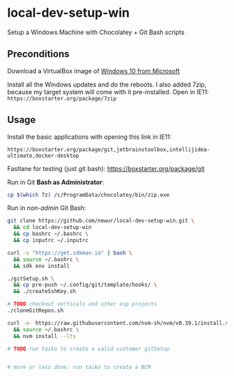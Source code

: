 # local-dev-setup-win
Setup a Windows Machine with Chocolatey + Git Bash scripts

## Preconditions

Download a VirtualBox image of [Windows 10 from Microsoft](https://developer.microsoft.com/en-us/microsoft-edge/tools/vms/)

Install all the Windows updates and do the reboots. I also added 7zip, because my target system will come with it pre-installed. Open in IE11: `https://boxstarter.org/package/7zip`

## Usage

Install the basic applications with opening this link in IE11:

```
https://boxstarter.org/package/git,jetbrainstoolbox,intellijidea-ultimate,docker-desktop
```

Fastlane for testing (just git bash): https://boxstarter.org/package/git

Run in Git **Bash as Administrator**:

```bash
cp $(which 7z) /c/ProgramData/chocolatey/bin/zip.exe
```

Run in _non-admin_ Git Bash:

```bash
git clone https://github.com/newur/local-dev-setup-win.git \
  && cd local-dev-setup-win
  && cp bashrc ~/.bashrc \
  && cp inputrc ~/.inputrc
```
<!-- # TODO add aliases to run dev launcher to .bashrc
# aliases and JIRA-git-commit-msg-function
# run before sdkman to not overwrite .bashrc -->


```bash
curl -s "https://get.sdkman.io" | bash \
  && source ~/.bashrc \
  && sdk env install
```

```bash
./gitSetup.sh \
  && cp pre-push ~/.config/git/template/hooks/ \
  && ./createSshKey.sh
```

```bash
# TODO checkout verticals and other esp projects
./cloneGitRepos.sh
```

```bash
curl -o- https://raw.githubusercontent.com/nvm-sh/nvm/v0.39.1/install.sh | bash \
  && source ~/.bashrc \
  && nvm install --lts

# TODO run taiko to create a valid customer gitSetup


# more or less done: run taiko to create a BCM
```